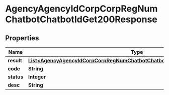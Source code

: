 

# AgencyAgencyIdCorpCorpRegNumChatbotChatbotIdGet200Response


## Properties

| Name | Type | Description | Notes |
|------------ | ------------- | ------------- | -------------|
|**result** | [**List&lt;AgencyAgencyIdCorpCorpRegNumChatbotChatbotIdGet200ResponseResultInner&gt;**](AgencyAgencyIdCorpCorpRegNumChatbotChatbotIdGet200ResponseResultInner.md) |  |  [optional] |
|**code** | **String** |  |  [optional] |
|**status** | **Integer** |  |  [optional] |
|**desc** | **String** |  |  [optional] |



